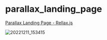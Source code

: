 # parallax_landing_page
<a href= "https://madwinn.github.io/parallax_landing_page/#">Parallax Landing Page - Rellax.js</a>   

![20221211_153415](https://user-images.githubusercontent.com/111659003/206903926-790c9417-c7b2-445e-95c2-e0b5aa8d01a1.gif)
